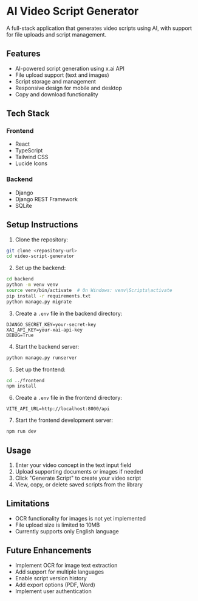 # AI Video Script Generator

A full-stack application that generates video scripts using AI, with support for file uploads and script management.

## Features

- AI-powered script generation using x.ai API
- File upload support (text and images)
- Script storage and management
- Responsive design for mobile and desktop
- Copy and download functionality

## Tech Stack

### Frontend
- React
- TypeScript
- Tailwind CSS
- Lucide Icons

### Backend
- Django
- Django REST Framework
- SQLite

## Setup Instructions

1. Clone the repository:
```bash
git clone <repository-url>
cd video-script-generator
```

2. Set up the backend:
```bash
cd backend
python -m venv venv
source venv/bin/activate  # On Windows: venv\Scripts\activate
pip install -r requirements.txt
python manage.py migrate
```

3. Create a `.env` file in the backend directory:
```
DJANGO_SECRET_KEY=your-secret-key
XAI_API_KEY=your-xai-api-key
DEBUG=True
```

4. Start the backend server:
```bash
python manage.py runserver
```

5. Set up the frontend:
```bash
cd ../frontend
npm install
```

6. Create a `.env` file in the frontend directory:
```
VITE_API_URL=http://localhost:8000/api
```

7. Start the frontend development server:
```bash
npm run dev
```

## Usage

1. Enter your video concept in the text input field
2. Upload supporting documents or images if needed
3. Click "Generate Script" to create your video script
4. View, copy, or delete saved scripts from the library

## Limitations

- OCR functionality for images is not yet implemented
- File upload size is limited to 10MB
- Currently supports only English language

## Future Enhancements

- Implement OCR for image text extraction
- Add support for multiple languages
- Enable script version history
- Add export options (PDF, Word)
- Implement user authentication
